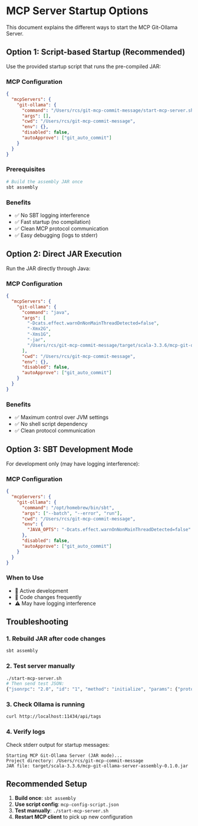 # MCP Server Startup Options

This document explains the different ways to start the MCP Git-Ollama Server.

## Option 1: Script-based Startup (Recommended)

Use the provided startup script that runs the pre-compiled JAR:

### MCP Configuration
```json
{
  "mcpServers": {
    "git-ollama": {
      "command": "/Users/rcs/git-mcp-commit-message/start-mcp-server.sh",
      "args": [],
      "cwd": "/Users/rcs/git-mcp-commit-message",
      "env": {},
      "disabled": false,
      "autoApprove": ["git_auto_commit"]
    }
  }
}
```

### Prerequisites
```bash
# Build the assembly JAR once
sbt assembly
```

### Benefits
- ✅ No SBT logging interference
- ✅ Fast startup (no compilation)
- ✅ Clean MCP protocol communication
- ✅ Easy debugging (logs to stderr)

## Option 2: Direct JAR Execution

Run the JAR directly through Java:

### MCP Configuration
```json
{
  "mcpServers": {
    "git-ollama": {
      "command": "java",
      "args": [
        "-Dcats.effect.warnOnNonMainThreadDetected=false",
        "-Xmx2G",
        "-Xms1G",
        "-jar",
        "/Users/rcs/git-mcp-commit-message/target/scala-3.3.6/mcp-git-ollama-server-assembly-0.1.0.jar"
      ],
      "cwd": "/Users/rcs/git-mcp-commit-message",
      "env": {},
      "disabled": false,
      "autoApprove": ["git_auto_commit"]
    }
  }
}
```

### Benefits
- ✅ Maximum control over JVM settings
- ✅ No shell script dependency
- ✅ Clean protocol communication

## Option 3: SBT Development Mode

For development only (may have logging interference):

### MCP Configuration
```json
{
  "mcpServers": {
    "git-ollama": {
      "command": "/opt/homebrew/bin/sbt",
      "args": ["--batch", "--error", "run"],
      "cwd": "/Users/rcs/git-mcp-commit-message",
      "env": {
        "JAVA_OPTS": "-Dcats.effect.warnOnNonMainThreadDetected=false"
      },
      "disabled": false,
      "autoApprove": ["git_auto_commit"]
    }
  }
}
```

### When to Use
- 🔧 Active development
- 🔧 Code changes frequently
- ⚠️ May have logging interference

## Troubleshooting

### 1. Rebuild JAR after code changes
```bash
sbt assembly
```

### 2. Test server manually
```bash
./start-mcp-server.sh
# Then send test JSON:
{"jsonrpc": "2.0", "id": "1", "method": "initialize", "params": {"protocolVersion": "2024-11-05", "capabilities": {}, "clientInfo": {"name": "test", "version": "1.0"}}}
```

### 3. Check Ollama is running
```bash
curl http://localhost:11434/api/tags
```

### 4. Verify logs
Check stderr output for startup messages:
```
Starting MCP Git-Ollama Server (JAR mode)...
Project directory: /Users/rcs/git-mcp-commit-message
JAR file: target/scala-3.3.6/mcp-git-ollama-server-assembly-0.1.0.jar
```

## Recommended Setup

1. **Build once**: `sbt assembly`
2. **Use script config**: `mcp-config-script.json`
3. **Test manually**: `./start-mcp-server.sh`
4. **Restart MCP client** to pick up new configuration
